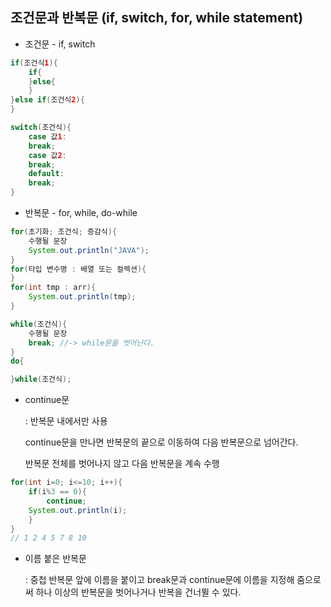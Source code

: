 ## 조건문과 반복문 (if, switch, for, while statement)

* 조건문 - if, switch

```java
if(조건식1){
	if{
	}else{
	}
}else if(조건식2){
}
```

```java
switch(조건식){
	case 값1:
	break;
	case 값2:
	break;
	default:
	break;
}
```

* 반복문 - for, while, do-while

```java
for(초기화; 조건식; 증감식){
	수행될 문장
	System.out.println("JAVA");
}
for(타입 변수명 : 배열 또는 컬렉션){
}
for(int tmp : arr){
	System.out.println(tmp);
}
```

```java
while(조건식){
	수행될 문장
	break; //-> while문을 벗어난다.
}
do{

}while(조건식);
```

* continue문

  : 반복문 내에서만 사용

    continue문을 만나면 반복문의 끝으로 이동하여 다음 반복문으로 넘어간다.

    반복문 전체를 벗어나지 않고 다음 반복문을 계속 수행

```java
for(int i=0; i<=10; i++){
	if(i%3 == 0){
		continue;
	System.out.println(i);
	}
}
// 1 2 4 5 7 8 10
```

* 이름 붙은 반복문

  : 중첩 반복문 앞에 이름을 붙이고 break문과 continue문에 이름을 지정해 줌으로써 하나 이상의 반복문을 벗어나거나 반복을 건너뛸 수 있다.

  
